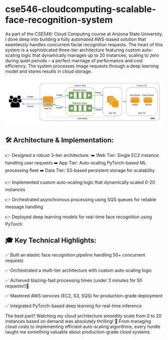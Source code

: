 # cse546-cloudcomputing-scalable-face-recognition-system

As part of the CSE546: Cloud Computing course at Arizona State University, I dove deep into building a fully automated AWS-based solution that seamlessly handles concurrent facial recognition requests. The heart of this system is a sophisticated three-tier architecture featuring custom auto-scaling logic that dynamically manages up to 20 instances, scaling to zero during quiet periods – a perfect marriage of performance and cost efficiency. The system processes image requests through a deep learning model and stores results in cloud storage.

![](https://github.com/SarthakRana/cse546-cloudcomputing-scalable-face-recognition-system/blob/main/architecture.png)



## 🛠️ Architecture & Implementation:

👉 Designed a robust 3-tier architecture:
➡️ Web Tier: Single EC2 instance handling user requests
➡️ App Tier: Auto-scaling PyTorch-based ML processing fleet
➡️ Data Tier: S3-based persistent storage for scalability

👉 Implemented custom auto-scaling logic that dynamically scaled 0-20 instances

👉 Orchestrated asynchronous processing using SQS queues for reliable message handling

👉 Deployed deep learning models for real-time face recognition using PyTorch

## 🎓 Key Technical Highlights:

✅ Built an elastic face recognition pipeline handling 50+ concurrent requests

✅ Orchestrated a multi-tier architecture with custom auto-scaling logic

✅ Achieved blazing-fast processing times (under 3 minutes for 50 requests!)🚀

✅ Mastered AWS services (EC2, S3, SQS) for production-grade deployment

✅ Integrated PyTorch-based deep learning for real-time inference

The best part? Watching my cloud architecture smoothly scale from 0 to 20 instances based on demand was absolutely thrilling! 🎯 From managing cloud costs to implementing efficient auto-scaling algorithms, every hurdle taught me something valuable about production-grade cloud systems.
